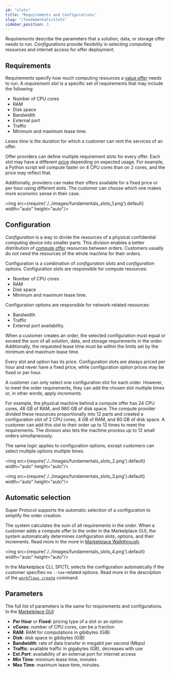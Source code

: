```yaml
---
id: "slots"
title: "Requirements and Configurations"
slug: "/fundamentals/slots"
sidebar_position: 3
---
```


_Requirements_ describe the parameters that a solution, data, or storage offer needs to run. _Configurations_ provide flexibility in selecting computing resources and internet access for offer deployment.

## Requirements

Requirements specify how much computing resources a [value offer](/developers/fundamentals/offers#types-of-offers) needs to run. A _requirement slot_ is a specific set of requirements that may include the following:

- Number of CPU cores
- RAM
- Disk space
- Bandwidth
- External port
- Traffic
- Minimum and maximum lease time.

_Lease time_ is the duration for which a customer can rent the services of an offer.

Offer providers can define multiple requirement slots for every offer. Each slot may have a different [price](/developers/fundamentals/orders#cost-and-pricing) depending on expected usage. For example, a Python script will compute faster on 4 CPU cores than on 2 cores, and the price may reflect that.

Additionally, providers can make their offers available for a fixed price or per hour using different slots. The customer can choose which one makes more economic sense in their case.

<img src={require('./../images/fundamentals_slots_1.png').default} width="auto" height="auto"/>

## Configuration

_Configuration_ is a way to divide the resources of a physical confidential computing device into smaller parts. This division enables a better distribution of [compute offer](/developers/fundamentals/offers#types-of-offers) resources between orders. Customers usually do not need the resources of the whole machine for their orders.

Configuration is a combination of _configuration slots_ and _configuration options_. Configuration slots are responsible for compute resources:

- Number of CPU cores
- RAM
- Disk space
- Minimum and maximum lease time.

Configuration options are responsible for network-related resources:

- Bandwidth
- Traffic
- External port availability.

When a customer creates an order, the selected configuration must equal or exceed the sum of all solution, data, and storage requirements in the order. Additionally, the requested lease time must be within the limits set by the minimum and maximum lease time.

Every slot and option has its price. Configuration slots are always priced per hour and never have a fixed price, while configuration option prices may be fixed or per hour.

A customer can only select one configuration slot for each order. However, to meet the order requirements, they can add the chosen slot multiple times or, in other words, apply _increments_.

For example, the physical machine behind a compute offer has 24 CPU cores, 48 GB of RAM, and 960 GB of disk space. The compute provider divided these resources proportionally into 12 parts and created a configuration slot of 2 CPU cores, 4 GB of RAM, and 80 GB of disk space. A customer can add this slot to their order up to 12 times to meet the requirements. The division also lets the machine process up to 12 small orders simultaneously.

The same logic applies to configuration options, except customers can select multiple options multiple times.

<img src={require('./../images/fundamentals_slots_2.png').default} width="auto" height="auto"/>

<img src={require('./../images/fundamentals_slots_3.png').default} width="auto" height="auto"/>

## Automatic selection

Super Protocol supports the automatic selection of a configuration to simplify the order creation.

The system calculates the sum of all requirements in the order. When a customer adds a compute offer to the order in the Marketplace GUI, the system automatically determines configuration slots, options, and their increments. Read more in the more in [Marketplace Walkthrough](/developers/marketplace/walkthrough).

<img src={require('./../images/fundamentals_slots_4.png').default} width="auto" height="auto"/>

In the Marketplace CLI, SPCTL selects the configuration automatically if the customer specifies no `--tee`-related options. Read more in the description of the [`workflows create`](/developers/cli_commands/workflows/create) command.

## Parameters

The full list of parameters is the same for requirements and configurations. In the [Marketplace GUI](/developers/marketplace/):

- **Per Hour** or **Fixed**: pricing type of a slot or an option
- **vCores**: number of CPU cores, can be a fraction
- **RAM**: RAM for computations in gibibytes (GiB)
- **Disk**: disk space in gibibytes (GiB)
- **Bandwidth**: rate of data transfer in megabit per second (Mbps)
- **Traffic**: available traffic in gigabytes (GB), decreases with use
- **Ext.Port**: availability of an external port for internet access
- **Min Time**: minimum lease time, minutes
- **Max Time**: maximum lease time, minutes.
